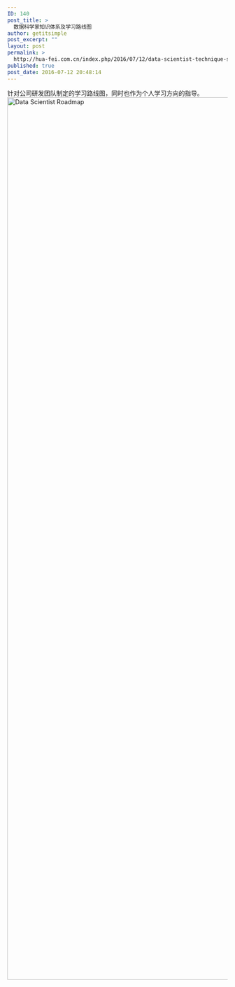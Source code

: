 ```yaml
---
ID: 140
post_title: >
  数据科学家知识体系及学习路线图
author: getitsimple
post_excerpt: ""
layout: post
permalink: >
  http://hua-fei.com.cn/index.php/2016/07/12/data-scientist-technique-system-and-roadmap/
published: true
post_date: 2016-07-12 20:48:14
---
```

针对公司研发团队制定的学习路线图，同时也作为个人学习方向的指导。
<img src="/wp-content/uploads/2016/07/Data-Scientist-Roadmap.png" alt="Data Scientist Roadmap" width="1244" height="2020" class="alignnone size-full wp-image-141" />